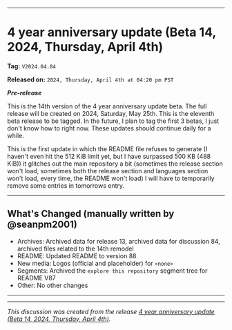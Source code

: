 ***

# 4 year anniversary update (Beta 14, 2024, Thursday, April 4th)

**Tag:** `V2024.04.04`

**Released on:** `2024, Thursday, April 4th at 04:20 pm PST`

***Pre-release***

This is the 14th version of the 4 year anniversary update beta. The full release will be created on 2024, Saturday, May 25th. This is the eleventh beta release to be tagged. In the future, I plan to tag the first 3 betas, I just don't know how to right now. These updates should continue daily for a while.

This is the first update in which the README file refuses to generate (I haven't even hit the 512 KiB limit yet, but I have surpassed 500 KB (488 KiB)) it glitches out the main repository a bit (sometimes the release section won't load, sometimes both the release section and languages section won't load, every time, the README won't load) I will have to temporarily remove some entries in tomorrows entry.

---

## What's Changed (manually written by @seanpm2001)

- Archives: Archived data for release 13, archived data for discussion 84, archived files related to the 14th remodel
- README: Updated README to version 88
- New media: Logos (official and placeholder) for `<none>`
- Segments: Archived the `explore this repository` segment tree for README V87
- Other: No other changes

***


<hr /><em>This discussion was created from the release <a href='https://github.com/seanpm2001/seanpm2001/releases/tag/V2024.04.04'>4 year anniversary update (Beta 14, 2024, Thursday, April 4th)</a>.</em>
